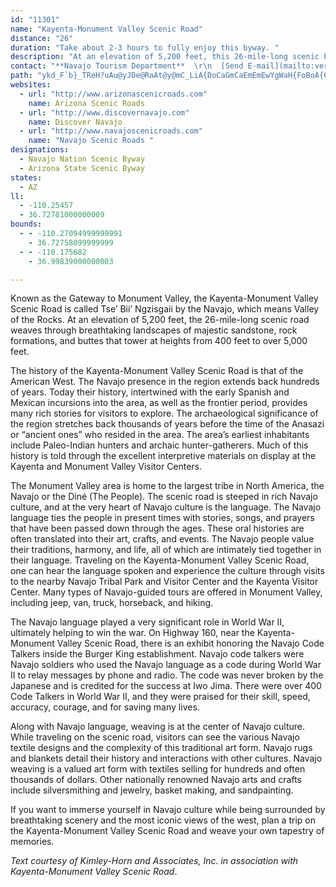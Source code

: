 ```yaml
---
id: "11301"
name: "Kayenta-Monument Valley Scenic Road"
distance: "26"
duration: "Take about 2-3 hours to fully enjoy this byway. "
description: "At an elevation of 5,200 feet, this 26-mile-long scenic byway weaves through breathtaking landscapes of majestic sandstone, rock formations, and buttes that tower at heights from 400 feet to over 5,000 feet."
contact: "**Navajo Tourism Department**  \r\n  [Send E-mail](mailto:verg.yazzie@gmail.com)  \r\n\r\n"
path: "ykd_F`b}_TReH?uAu@yJDe@RaAt@y@mC_LiA{DoCaGmCaEmEmEwYgWaH{FoBoA{CeDyDwDaC{CkSi[_CaDwBoBiCsBcPqK_EmBsDaAmEs@yCK}BD_Ot@w|@lG{}@vFwgArHuGh@ksAxIyFf@c\\jB{bA`HiF~@uGfC_]|NcFdD{B~BuClD}^xd@mBtCiDrGgZtt@yAxEy@lFsAjPs@jFa@pA}AtCsCfCeNjKgX~RkAf@}A^aET_TR}COwEcA}DyBwYaQuxAiz@uDaCiHyDmi@yZa\\aSii@_ZeJqFu~@cg@igAem@ySwK_e@sWgRcLkhAos@iwFo}DqB_AoDsA}xAya@"
websites:
  - url: "http://www.arizonascenicroads.com"
    name: Arizona Scenic Roads
  - url: "http://www.discovernavajo.com"
    name: Discover Navajo
  - url: "http://www.navajoscenicroads.com"
    name: "Navajo Scenic Roads "
designations:
  - Navajo Nation Scenic Byway
  - Arizona State Scenic Byway
states:
  - AZ
ll:
  - -110.25457
  - 36.72781000000009
bounds:
  - - -110.27094999999991
    - 36.72758099999999
  - - -110.175682
    - 36.99839000000003

---
```


Known as the Gateway to Monument Valley, the Kayenta-Monument Valley Scenic Road is called Tse’ Bii’ Ngzisgaii by the Navajo, which means Valley of the Rocks. At an elevation of 5,200 feet, the 26-mile-long scenic road weaves through breathtaking landscapes of majestic sandstone, rock formations, and buttes that tower at heights from 400 feet to over 5,000 feet.

The history of the Kayenta-Monument Valley Scenic Road is that of the American West. The Navajo presence in the region extends back hundreds of years. Today their history, intertwined with the early Spanish and Mexican incursions into the area, as well as the frontier period, provides many rich stories for visitors to explore. The archaeological significance of the region stretches back thousands of years before the time of the Anasazi or “ancient ones” who resided in the area. The area’s earliest inhabitants include Paleo-Indian hunters and archaic hunter-gatherers. Much of this history is told through the excellent interpretive materials on display at the Kayenta and Monument Valley Visitor Centers.

The Monument Valley area is home to the largest tribe in North America, the Navajo or the Diné (The People). The scenic road is steeped in rich Navajo culture, and at the very heart of Navajo culture is the language. The Navajo language ties the people in present times with stories, songs, and prayers that have been passed down through the ages. These oral histories are often translated into their art, crafts, and events. The Navajo people value their traditions, harmony, and life, all of which are intimately tied together in their language. Traveling on the Kayenta-Monument Valley Scenic Road, one can hear the language spoken and experience the culture through visits to the nearby Navajo Tribal Park and Visitor Center and the Kayenta Visitor Center. Many types of Navajo-guided tours are offered in Monument Valley, including jeep, van, truck, horseback, and hiking.

The Navajo language played a very significant role in World War II, ultimately helping to win the war. On Highway 160, near the Kayenta-Monument Valley Scenic Road, there is an exhibit honoring the Navajo Code Talkers inside the Burger King establishment. Navajo code talkers were Navajo soldiers who used the Navajo language as a code during World War II to relay messages by phone and radio. The code was never broken by the Japanese and is credited for the success at Iwo Jima. There were over 400 Code Talkers in World War II, and they were praised for their skill, speed, accuracy, courage, and for saving many lives.

Along with Navajo language, weaving is at the center of Navajo culture. While traveling on the scenic road, visitors can see the various Navajo textile designs and the complexity of this traditional art form. Navajo rugs and blankets detail their history and interactions with other cultures. Navajo weaving is a valued art form with textiles selling for hundreds and often thousands of dollars. Other nationally renowned Navajo arts and crafts include silversmithing and jewelry, basket making, and sandpainting.

If you want to immerse yourself in Navajo culture while being surrounded by breathtaking scenery and the most iconic views of the west, plan a trip on the Kayenta-Monument Valley Scenic Road and weave your own tapestry of memories.

_Text courtesy of Kimley-Horn and Associates, Inc. in association with Kayenta-Monument Valley Scenic Road_.
